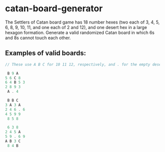 # catan-board-generator

The Settlers of Catan board game has 18 number hexes (two each of 3, 4, 5, 6, 8, 9, 10, 11, and one each of 2 and 12), and one desert hex in a large hexagon formation. Generate a valid randomized Catan board in which 6s and 8s cannot touch each other.

## Examples of valid boards:

```js
// These use A B C for 10 11 12, respectively, and . for the empty desert hex.

 B 9 A
5 6 C 8
6 4 B 5 3
2 8 9 3
 A . 4

 B B C
3 A 3 A
2 4 6 . 6
4 5 9 9
 8 5 8

 6 3 8
2 4 5 A
5 9 . 6 9
A B 3 C
 8 4 B

```
